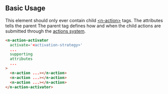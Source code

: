 ## Basic Usage

This element should only ever contain child [\<n-action\>](/components/n-action) tags. The attributes tells the parent The parent tag defines how and when the child actions are submitted through the [actions system](/actions).

```html
<n-action-activator
  activate='<activation-strategy>'
  ...
  supporting
  attributes
  ...
>
  <n-action ...></n-action>
  <n-action ...></n-action>
  <n-action ...></n-action>
</n-action-activator>
```
